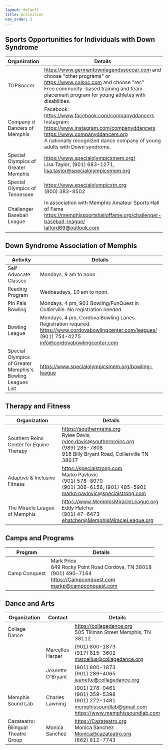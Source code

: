 ```yaml
---
layout: default
title: Activities
nav_order: 2
---
```

## Sports Opportunities for Individuals with Down Syndrome

| Organization | Details |
|---|---|
| TOPSoccer | <https://www.germantownlegendssoccer.com> and choose "other programs" or <https://www.colsoc.com> and choose "rec"<br>Free community-based training and team placement program for young athletes with disabilities. |
| Company d Dancers of Memphis | Facebook: <https://www.facebook.com/companyddancers><br>Instagram: <https://www.instagram.com/companyddancers><br><https://www.companyddancers.org><br>A nationally recognized dance company of young adults with Down syndrome. |
| Special Olympics of Greater Memphis | <https://www.specialolympicsmem.org/><br>Lisa Taylor, (901) 683-1271, <lisa.taylor@specialolympicsmem.org> |
| Special Olympics of Tennessee | <https://www.specialolympicstn.org><br>(800) 383-8502 |
| Challenger Baseball League | In association with Memphis Amateur Sports Hall of Fame<br><https://memphissportshalloffame.org/challenger-baseball-league/><br><lalford69@outlook.com> |

## Down Syndrome Association of Memphis

| Activity | Details |
|---|---|
| Self Advocate Classes | Mondays, 9 am to noon. |
| Reading Program | Wednesdays, 10 am to noon. |
| Pin Pals Bowling | Mondays, 4 pm, 901 Bowling/FunQuest in Collierville. No registration needed. |
| Bowling League | Mondays, 4 pm, Cordova Bowling Lanes. Registration required. <https://www.cordovabowlingcenter.com/leagues/> (901) 754-4275 <info@cordovabowlingcenter.com> |
| Special Olympics of Greater Memphis's Bowling Leagues List | <https://www.specialolympicsmem.org/bowling-league> |

## Therapy and Fitness

| Organization | Details |
|---|---|
| Southern Reins Center for Equine Therapy | <https://southernreins.org><br>Rylee Davis, <rylee.davis@southernreins.org><br>(989) 285-7808<br>916 Billy Bryant Road, Collierville TN 38017 |
| Adaptive & Inclusive Fitness | <https://specialstrong.com><br>Marko Pavlovic<br>(901) 578-8070<br>(901) 306-6156, (901) 485-5901<br><marko.pavlovic@specialstrong.com> |
| The Miracle League of Memphis | <https://www.MemphisMiracleLeague.org><br>Eddy Hatcher<br>(901) 47-6473<br><ehatcher@MemphisMiracleLeague.org> |

## Camps and Programs

| Program | Details |
|---|---|
| Camp Conquest | Mark Price<br>849 Rocky Point Road Cordova, TN 38018<br>(901) 490-7164<br><https://Campconquest.com><br><markp@campconquest.com> |

## Dance and Arts

| Organization | Contact | Details |
|---|---|---|
| Collage Dance | | <https://collagedance.org><br>505 Tillman Street Memphis, TN 38112 |
| | Marcellus Harper | (901) 800-1873 <br>(917) 815-3602<br><marcellus@collagedance.org> |
| | Jeanette O'Bryant | (901) 800-1873 <br>(901) 289-4065<br><jeanette@collagedance.org> |
| Memphis Sound Lab | Charles Lawning | (901) 278-0461<br>(901) 359-5398<br>(901) 272-1481<br><memphissoundlab@gmail.com><br><https://www.memphissoundlab.com> |
| Cazateatro: Bilingual Theatre Group | Monica Sanchez | <https://Cazateatro.org><br>Monica Sanchez<br><Monica@cazateatro.org><br>(662) 812-7743 |
